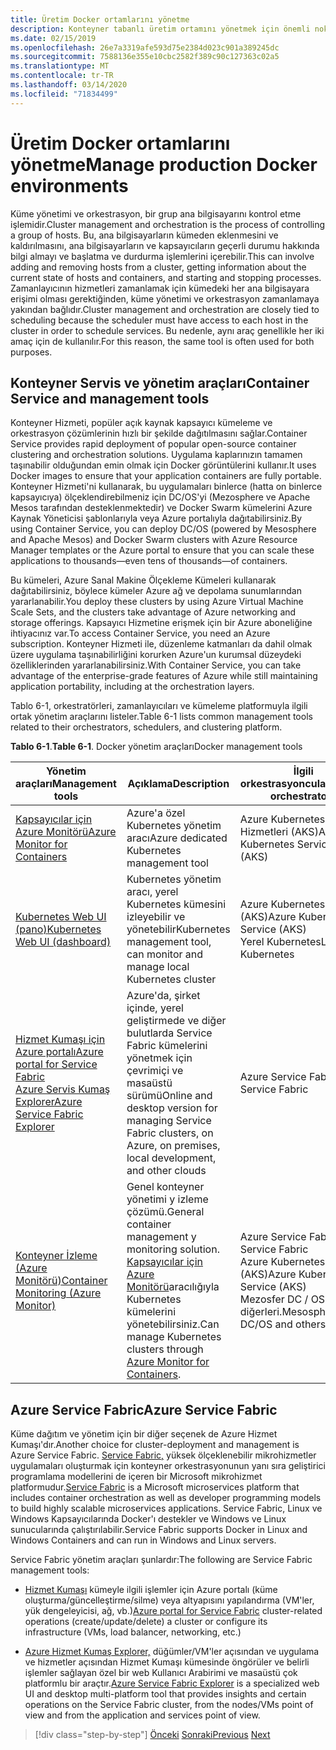```yaml
---
title: Üretim Docker ortamlarını yönetme
description: Konteyner tabanlı üretim ortamını yönetmek için önemli noktaları tanıyın.
ms.date: 02/15/2019
ms.openlocfilehash: 26e7a3319afe593d75e2384d023c901a389245dc
ms.sourcegitcommit: 7588136e355e10cbc2582f389c90c127363c02a5
ms.translationtype: MT
ms.contentlocale: tr-TR
ms.lasthandoff: 03/14/2020
ms.locfileid: "71834499"
---
```

# <a name="manage-production-docker-environments"></a><span data-ttu-id="9c92e-103">Üretim Docker ortamlarını yönetme</span><span class="sxs-lookup"><span data-stu-id="9c92e-103">Manage production Docker environments</span></span>

<span data-ttu-id="9c92e-104">Küme yönetimi ve orkestrasyon, bir grup ana bilgisayarını kontrol etme işlemidir.</span><span class="sxs-lookup"><span data-stu-id="9c92e-104">Cluster management and orchestration is the process of controlling a group of hosts.</span></span> <span data-ttu-id="9c92e-105">Bu, ana bilgisayarların kümeden eklenmesini ve kaldırılmasını, ana bilgisayarların ve kapsayıcıların geçerli durumu hakkında bilgi almayı ve başlatma ve durdurma işlemlerini içerebilir.</span><span class="sxs-lookup"><span data-stu-id="9c92e-105">This can involve adding and removing hosts from a cluster, getting information about the current state of hosts and containers, and starting and stopping processes.</span></span> <span data-ttu-id="9c92e-106">Zamanlayıcının hizmetleri zamanlamak için kümedeki her ana bilgisayara erişimi olması gerektiğinden, küme yönetimi ve orkestrasyon zamanlamaya yakından bağlıdır.</span><span class="sxs-lookup"><span data-stu-id="9c92e-106">Cluster management and orchestration are closely tied to scheduling because the scheduler must have access to each host in the cluster in order to schedule services.</span></span> <span data-ttu-id="9c92e-107">Bu nedenle, aynı araç genellikle her iki amaç için de kullanılır.</span><span class="sxs-lookup"><span data-stu-id="9c92e-107">For this reason, the same tool is often used for both purposes.</span></span>

## <a name="container-service-and-management-tools"></a><span data-ttu-id="9c92e-108">Konteyner Servis ve yönetim araçları</span><span class="sxs-lookup"><span data-stu-id="9c92e-108">Container Service and management tools</span></span>

<span data-ttu-id="9c92e-109">Konteyner Hizmeti, popüler açık kaynak kapsayıcı kümeleme ve orkestrasyon çözümlerinin hızlı bir şekilde dağıtılmasını sağlar.</span><span class="sxs-lookup"><span data-stu-id="9c92e-109">Container Service provides rapid deployment of popular open-source container clustering and orchestration solutions.</span></span> <span data-ttu-id="9c92e-110">Uygulama kaplarınızın tamamen taşınabilir olduğundan emin olmak için Docker görüntülerini kullanır.</span><span class="sxs-lookup"><span data-stu-id="9c92e-110">It uses Docker images to ensure that your application containers are fully portable.</span></span> <span data-ttu-id="9c92e-111">Konteyner Hizmeti'ni kullanarak, bu uygulamaları binlerce (hatta on binlerce kapsayıcıya) ölçeklendirebilmeniz için DC/OS'yi (Mezosphere ve Apache Mesos tarafından desteklenmektedir) ve Docker Swarm kümelerini Azure Kaynak Yöneticisi şablonlarıyla veya Azure portalıyla dağıtabilirsiniz.</span><span class="sxs-lookup"><span data-stu-id="9c92e-111">By using Container Service, you can deploy DC/OS (powered by Mesosphere and Apache Mesos) and Docker Swarm clusters with Azure Resource Manager templates or the Azure portal to ensure that you can scale these applications to thousands—even tens of thousands—of containers.</span></span>

<span data-ttu-id="9c92e-112">Bu kümeleri, Azure Sanal Makine Ölçekleme Kümeleri kullanarak dağıtabilirsiniz, böylece kümeler Azure ağ ve depolama sunumlarından yararlanabilir.</span><span class="sxs-lookup"><span data-stu-id="9c92e-112">You deploy these clusters by using Azure Virtual Machine Scale Sets, and the clusters take advantage of Azure networking and storage offerings.</span></span> <span data-ttu-id="9c92e-113">Kapsayıcı Hizmetine erişmek için bir Azure aboneliğine ihtiyacınız var.</span><span class="sxs-lookup"><span data-stu-id="9c92e-113">To access Container Service, you need an Azure subscription.</span></span> <span data-ttu-id="9c92e-114">Konteyner Hizmeti ile, düzenleme katmanları da dahil olmak üzere uygulama taşınabilirliğini korurken Azure'un kurumsal düzeydeki özelliklerinden yararlanabilirsiniz.</span><span class="sxs-lookup"><span data-stu-id="9c92e-114">With Container Service, you can take advantage of the enterprise-grade features of Azure while still maintaining application portability, including at the orchestration layers.</span></span>

<span data-ttu-id="9c92e-115">Tablo 6-1, orkestratörleri, zamanlayıcıları ve kümeleme platformuyla ilgili ortak yönetim araçlarını listeler.</span><span class="sxs-lookup"><span data-stu-id="9c92e-115">Table 6-1 lists common management tools related to their orchestrators, schedulers, and clustering platform.</span></span>

<span data-ttu-id="9c92e-116">**Tablo 6-1**.</span><span class="sxs-lookup"><span data-stu-id="9c92e-116">**Table 6-1**.</span></span> <span data-ttu-id="9c92e-117">Docker yönetim araçları</span><span class="sxs-lookup"><span data-stu-id="9c92e-117">Docker management tools</span></span>

| <span data-ttu-id="9c92e-118">Yönetim araçları</span><span class="sxs-lookup"><span data-stu-id="9c92e-118">Management tools</span></span> | <span data-ttu-id="9c92e-119">Açıklama</span><span class="sxs-lookup"><span data-stu-id="9c92e-119">Description</span></span> | <span data-ttu-id="9c92e-120">İlgili orkestrasyoncular</span><span class="sxs-lookup"><span data-stu-id="9c92e-120">Related orchestrators</span></span> |
|------------------|-------------|-----------------------|
| [<span data-ttu-id="9c92e-121">Kapsayıcılar için Azure Monitörü</span><span class="sxs-lookup"><span data-stu-id="9c92e-121">Azure Monitor for Containers</span></span>](https://docs.microsoft.com/azure/monitoring/monitoring-container-insights-overview) | <span data-ttu-id="9c92e-122">Azure'a özel Kubernetes yönetim aracı</span><span class="sxs-lookup"><span data-stu-id="9c92e-122">Azure dedicated Kubernetes management tool</span></span> | <span data-ttu-id="9c92e-123">Azure Kubernetes Hizmetleri (AKS)</span><span class="sxs-lookup"><span data-stu-id="9c92e-123">Azure Kubernetes Services (AKS)</span></span> |
| [<span data-ttu-id="9c92e-124">Kubernetes Web UI (pano)</span><span class="sxs-lookup"><span data-stu-id="9c92e-124">Kubernetes Web UI (dashboard)</span></span>](https://kubernetes.io/docs/tasks/access-application-cluster/web-ui-dashboard/) | <span data-ttu-id="9c92e-125">Kubernetes yönetim aracı, yerel Kubernetes kümesini izleyebilir ve yönetebilir</span><span class="sxs-lookup"><span data-stu-id="9c92e-125">Kubernetes management tool, can monitor and manage local Kubernetes cluster</span></span> | <span data-ttu-id="9c92e-126">Azure Kubernetes Hizmeti (AKS)</span><span class="sxs-lookup"><span data-stu-id="9c92e-126">Azure Kubernetes Service (AKS)</span></span><br/><span data-ttu-id="9c92e-127">Yerel Kubernetes</span><span class="sxs-lookup"><span data-stu-id="9c92e-127">Local Kubernetes</span></span> |
| [<span data-ttu-id="9c92e-128">Hizmet Kumaşı için Azure portalı</span><span class="sxs-lookup"><span data-stu-id="9c92e-128">Azure portal for Service Fabric</span></span>](https://docs.microsoft.com/azure/service-fabric/service-fabric-cluster-creation-via-portal)<br/>[<span data-ttu-id="9c92e-129">Azure Servis Kumaş Explorer</span><span class="sxs-lookup"><span data-stu-id="9c92e-129">Azure Service Fabric Explorer</span></span>](https://docs.microsoft.com/azure/service-fabric/service-fabric-visualizing-your-cluster) | <span data-ttu-id="9c92e-130">Azure'da, şirket içinde, yerel geliştirmede ve diğer bulutlarda Service Fabric kümelerini yönetmek için çevrimiçi ve masaüstü sürümü</span><span class="sxs-lookup"><span data-stu-id="9c92e-130">Online and desktop version for managing Service Fabric clusters, on Azure, on premises, local development, and other clouds</span></span> | <span data-ttu-id="9c92e-131">Azure Service Fabric</span><span class="sxs-lookup"><span data-stu-id="9c92e-131">Azure Service Fabric</span></span> |
| [<span data-ttu-id="9c92e-132">Konteyner İzleme (Azure Monitörü)</span><span class="sxs-lookup"><span data-stu-id="9c92e-132">Container Monitoring (Azure Monitor)</span></span>](https://docs.microsoft.com/azure/azure-monitor/insights/containers) | <span data-ttu-id="9c92e-133">Genel konteyner yönetimi y izleme çözümü.</span><span class="sxs-lookup"><span data-stu-id="9c92e-133">General container management y monitoring solution.</span></span> <span data-ttu-id="9c92e-134">[Kapsayıcılar için Azure Monitörü](https://docs.microsoft.com/azure/monitoring/monitoring-container-insights-overview)aracılığıyla Kubernetes kümelerini yönetebilirsiniz.</span><span class="sxs-lookup"><span data-stu-id="9c92e-134">Can manage Kubernetes clusters through [Azure Monitor for Containers](https://docs.microsoft.com/azure/monitoring/monitoring-container-insights-overview).</span></span> | <span data-ttu-id="9c92e-135">Azure Service Fabric</span><span class="sxs-lookup"><span data-stu-id="9c92e-135">Azure Service Fabric</span></span><br/><span data-ttu-id="9c92e-136">Azure Kubernetes Hizmeti (AKS)</span><span class="sxs-lookup"><span data-stu-id="9c92e-136">Azure Kubernetes Service (AKS)</span></span><br/><span data-ttu-id="9c92e-137">Mezosfer DC / OS ve diğerleri.</span><span class="sxs-lookup"><span data-stu-id="9c92e-137">Mesosphere DC/OS and others.</span></span> |

## <a name="azure-service-fabric"></a><span data-ttu-id="9c92e-138">Azure Service Fabric</span><span class="sxs-lookup"><span data-stu-id="9c92e-138">Azure Service Fabric</span></span>

<span data-ttu-id="9c92e-139">Küme dağıtım ve yönetim için bir diğer seçenek de Azure Hizmet Kumaşı'dır.</span><span class="sxs-lookup"><span data-stu-id="9c92e-139">Another choice for cluster-deployment and management is Azure Service Fabric.</span></span> <span data-ttu-id="9c92e-140">[Service Fabric,](https://azure.microsoft.com/services/service-fabric/) yüksek ölçeklenebilir mikrohizmetler uygulamaları oluşturmak için konteyner orkestrasyonunun yanı sıra geliştirici programlama modellerini de içeren bir Microsoft mikrohizmet platformudur.</span><span class="sxs-lookup"><span data-stu-id="9c92e-140">[Service Fabric](https://azure.microsoft.com/services/service-fabric/) is a Microsoft microservices platform that includes container orchestration as well as developer programming models to build highly scalable microservices applications.</span></span> <span data-ttu-id="9c92e-141">Service Fabric, Linux ve Windows Kapsayıcılarında Docker'ı destekler ve Windows ve Linux sunucularında çalıştırılabilir.</span><span class="sxs-lookup"><span data-stu-id="9c92e-141">Service Fabric supports Docker in Linux and Windows Containers and can run in Windows and Linux servers.</span></span>

<span data-ttu-id="9c92e-142">Service Fabric yönetim araçları şunlardır:</span><span class="sxs-lookup"><span data-stu-id="9c92e-142">The following are Service Fabric management tools:</span></span>

- <span data-ttu-id="9c92e-143">[Hizmet Kumaşı](https://docs.microsoft.com/azure/service-fabric/service-fabric-cluster-creation-via-portal) kümeyle ilgili işlemler için Azure portalı (küme oluşturma/güncelleştirme/silme) veya altyapısını yapılandırma (VM'ler, yük dengeleyicisi, ağ, vb.)</span><span class="sxs-lookup"><span data-stu-id="9c92e-143">[Azure portal for Service Fabric](https://docs.microsoft.com/azure/service-fabric/service-fabric-cluster-creation-via-portal) cluster-related operations (create/update/delete) a cluster or configure its infrastructure (VMs, load balancer, networking, etc.)</span></span>

- <span data-ttu-id="9c92e-144">[Azure Hizmet Kumaş Explorer,](https://docs.microsoft.com/azure/service-fabric/service-fabric-visualizing-your-cluster) düğümler/VM'ler açısından ve uygulama ve hizmetler açısından Hizmet Kumaşı kümesinde öngörüler ve belirli işlemler sağlayan özel bir web Kullanıcı Arabirimi ve masaüstü çok platformlu bir araçtır.</span><span class="sxs-lookup"><span data-stu-id="9c92e-144">[Azure Service Fabric Explorer](https://docs.microsoft.com/azure/service-fabric/service-fabric-visualizing-your-cluster) is a specialized web UI and desktop multi-platform tool that provides insights and certain operations on the Service Fabric cluster, from the nodes/VMs point of view and from the application and services point of view.</span></span>

>[!div class="step-by-step"]
><span data-ttu-id="9c92e-145">[Önceki](run-microservices-based-applications-in-production.md)
>[Sonraki](monitor-containerized-application-services.md)</span><span class="sxs-lookup"><span data-stu-id="9c92e-145">[Previous](run-microservices-based-applications-in-production.md)
[Next](monitor-containerized-application-services.md)</span></span>

